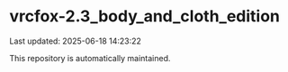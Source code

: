 # vrcfox-2.3_body_and_cloth_edition

Last updated: 2025-06-18 14:23:22

This repository is automatically maintained.
